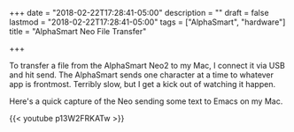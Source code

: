 +++
date = "2018-02-22T17:28:41-05:00"
description = ""
draft = false
lastmod = "2018-02-22T17:28:41-05:00"
tags = ["AlphaSmart", "hardware"]
title = "AlphaSmart Neo File Transfer"

+++

To transfer a file from the AlphaSmart Neo2 to my Mac, I connect it via USB and hit send. The AlphaSmart sends one character at a time to whatever app is frontmost. Terribly slow, but I get a kick out of watching it happen.

Here's a quick capture of the Neo sending some text to Emacs on my Mac.

{{< youtube p13W2FRKATw >}}

